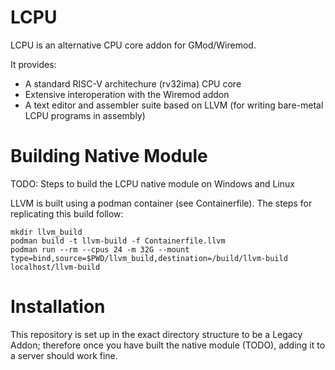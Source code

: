 # LCPU

LCPU is an alternative CPU core addon for GMod/Wiremod.

It provides:

- A standard RISC-V architechure (rv32ima) CPU core
- Extensive interoperation with the Wiremod addon
- A text editor and assembler suite based on LLVM (for writing bare-metal LCPU programs in assembly)

# Building Native Module

TODO: Steps to build the LCPU native module on Windows and Linux


LLVM is built using a podman container (see Containerfile). The steps for replicating this build follow:

```
mkdir llvm_build
podman build -t llvm-build -f Containerfile.llvm
podman run --rm --cpus 24 -m 32G --mount type=bind,source=$PWD/llvm_build,destination=/build/llvm-build localhost/llvm-build
```


# Installation

This repository is set up in the exact directory structure to be a Legacy Addon; therefore once you have built the native module (TODO), adding it to a server should work fine.

